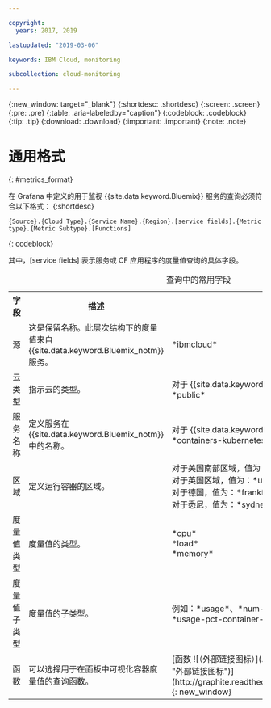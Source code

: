 ```yaml
---

copyright:
  years: 2017, 2019

lastupdated: "2019-03-06"

keywords: IBM Cloud, monitoring

subcollection: cloud-monitoring

---
```


{:new_window: target="_blank"}
{:shortdesc: .shortdesc}
{:screen: .screen}
{:pre: .pre}
{:table: .aria-labeledby="caption"}
{:codeblock: .codeblock}
{:tip: .tip}
{:download: .download}
{:important: .important}
{:note: .note}


# 通用格式
{: #metrics_format}

在 Grafana 中定义的用于监视 {{site.data.keyword.Bluemix}} 服务的查询必须符合以下格式：
{:shortdesc}

```
{Source}.{Cloud Type}.{Service Name}.{Region}.[service fields].{Metric type}.{Metric Subtype}.[Functions]
```
{: codeblock}

其中，[service fields] 表示服务或 CF 应用程序的度量值查询的具体字段。 

<table>
  <caption>查询中的常用字段</caption>
  <tr>
    <th>字段</th>
	<th>描述</th>
	<th>值</th>
  </tr>
  <tr>
    <td>源</td>
	<td>这是保留名称。此层次结构下的度量值来自 {{site.data.keyword.Bluemix_notm}} 服务。</td>
	<td>*ibmcloud*</td>
  </tr>
  <tr>
    <td>云类型</td>
	<td>指示云的类型。</td>
	<td>对于 {{site.data.keyword.Bluemix_notm}} 公共云，值为 *public*</td>
  </tr>
  <tr>
    <td>服务名称</td>
	  <td>定义服务在 {{site.data.keyword.Bluemix_notm}} 中的名称。</td>
	  <td>对于 {{site.data.keyword.containershort}}，值为：*containers-kubernetes*</td>
  </tr>
  <tr>
    <td>区域</td>
	  <td>定义运行容器的区域。</td>
	  <td>对于美国南部区域，值为：*us-south*<br>对于英国区域，值为：*united-kingdom*<br>对于德国，值为：*frankfurt*<br>对于悉尼，值为：*sydney*</td>
  </tr>
  <tr>
    <td>度量值类型</td>
	<td>度量值的类型。</td>
	<td>*cpu*<br>*load*<br>*memory*</td>
  </tr>
  <tr>
    <td>度量值子类型</td>
	<td>度量值的子类型。</td>
	<td>例如：*usage*、*num-cores*、*usage-pct* 和 *usage-pct-container-requested*</td>
  </tr>
  <tr>
    <td>函数</td>
    <td>可以选择用于在面板中可视化容器度量值的查询函数。</td>
    <td>[函数 ![（外部链接图标）](../../../icons/launch-glyph.svg "外部链接图标")](http://graphite.readthedocs.io/en/latest/functions.html){: new_window}</td>
   </tr>
</table>




